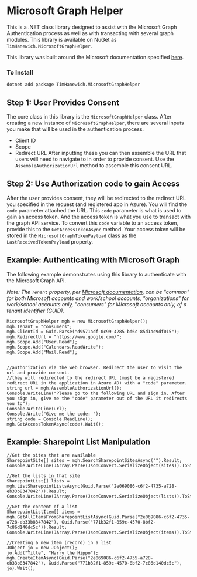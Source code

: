 # Microsoft Graph Helper
This is a .NET class library designed to assist with the Microsoft Graph Authentication process as well as with transacting with several graph modules. This library is available on NuGet as `TimHanewich.MicrosoftGraphHelper`. 

This library was built around the Microsoft documentation specified [here](https://learn.microsoft.com/en-us/graph/auth-v2-user).

### To Install
```
dotnet add package TimHanewich.MicrosoftGraphHelper
```

## Step 1: User Provides Consent
The core class in this library is the `MicrosoftGraphHelper` class. After creating a new instance of `MicrosoftGraphHelper`, there are several inputs you make that will be used in the authentication process.
- Client ID
- Scope
- Redirect URL
After inputting these you can then assemble the URL that users will need to navigate to in order to provide consent. Use the `AssembleAuthorizationUrl` method to assemble this consent URL.

## Step 2: Use Authorization code to gain Access
After the user provides consent, they will be redirected to the redirect URL you specified in the request (and registered app in Azure). You will find the `code` parameter attached the URL. This `code` parameter is what is used to gain an access token. And the access token is what you use to transact with the graph API service. 
To convert this `code` variable to an access token, provide this to the `GetAccessTokenAsync` method. Your access token will be stored in the `MicrosoftGraphTokenPayload` class as the `LastReceivedTokenPayload` property.

## Example: Authenticating with Microsoft Graph
The following example demonstrates using this library to authenticate with the Microsoft Graph API. 

*Note: The `Tenant` property, per [Microsoft documentation](https://learn.microsoft.com/en-us/graph/auth-v2-user), can be "common" for both Microsoft accounts and work/school accounts, "organizations" for work/school accounts only, "consumers" for Microsoft accounts only, of a tenant identifier (GUID).*

```
MicrosoftGraphHelper mgh = new MicrosoftGraphHelper();
mgh.Tenant = "consumers";
mgh.ClientId = Guid.Parse("d9571adf-0c99-4285-bd6c-85d1ad9df015");
mgh.RedirectUrl = "https://www.google.com/";
mgh.Scope.Add("User.Read");
mgh.Scope.Add("Calendars.ReadWrite");
mgh.Scope.Add("Mail.Read");


//authorization via the web browser. Redirect the user to visit the url and provide consent.
//they will redirected to the redirect URL (must be a registered redirect URL in the application in Azure AD) with a "code" parameter.
string url = mgh.AssembleAuthorizationUrl();
Console.WriteLine("Please go to the following URL and sign in. After you sign in, give me the "code" parameter out of the URL it redirects you to");
Console.WriteLine(url);
Console.Write("Give me the code: ");
string code = Console.ReadLine();
mgh.GetAccessTokenAsync(code).Wait();
```

## Example: Sharepoint List Manipulation
```
//Get the sites that are available
SharepointSite[] sites = mgh.SearchSharepointSitesAsync("").Result;
Console.WriteLine(JArray.Parse(JsonConvert.SerializeObject(sites)).ToString());

//Get the lists in that site
SharepointList[] lists = mgh.ListSharepointListsAsync(Guid.Parse("2e069086-c6f2-4735-a728-eb33b8347842")).Result;
Console.WriteLine(JArray.Parse(JsonConvert.SerializeObject(lists)).ToString());

//Get the content of a list
SharepointListItem[] items = mgh.GetAllItemsFromSharepointListAsync(Guid.Parse("2e069086-c6f2-4735-a728-eb33b8347842"), Guid.Parse("771b32f1-859c-4570-8bf2-7c86d140dc5c")).Result;
Console.WriteLine(JArray.Parse(JsonConvert.SerializeObject(items)).ToString());

//Creating a new item (record) in a list
JObject jo = new JObject();
jo.Add("Title", "Harry the Hippo");
mgh.CreateItemAsync(Guid.Parse("2e069086-c6f2-4735-a728-eb33b8347842"), Guid.Parse("771b32f1-859c-4570-8bf2-7c86d140dc5c"), jo).Wait();
```